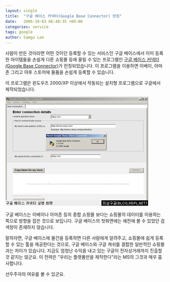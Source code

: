 ```yaml
---
layout: single
title:  "구글 베이스 커넥터(Google Base Connector) 런칭"
date:   2006-10-03 06:40:35 +09:00
categories: service
tags: google
author: Samgu Lee
---
```

사람이 만든 것이라면 어떤 것이던 등록할 수 있는 서비스인 구글 베이스에서 이미 등록한 아이템들을 손쉽게 다른 쇼핑몰 등에 올릴 수 있는 프로그램인 [구글 베이스 커넥터(Google Base Connector)](http://base.google.com/base/storeconnector/)가 런칭되었습니다. 이 프로그램을 이용하면 이베이, 아마존 그리고 야후 스토어에 물품을 손쉽게 등록할 수 있습니다.

이 프로그램은 윈도우즈 2000/XP 이상에서 작동되는 설치형 프로그램으로 구글에서 제작되었습니다.

![구글 베이스 커넥터 실행화면](/assets/google_base_connector.jpg)

구글 베이스는 이베이나 아마존 등의 종합 쇼핑몰 보다는 쇼핑몰의 데이터를 이용하는 쪽으로 방향을 잡은 것으로 보입니다. 구글 베이스의 첫화면에는 예전에 볼 수 있었던 검색창이 존재하지 않습니다.

말하자면, 구글 베이스에 물건을 등록하면 다른 사람에게 알려주고, 쇼핑몰에 쉽게 등록할 수 있는 툴을 제공한다는 것으로, 구글 베이스와 구글 캐쉬를 결합한 일반적인 쇼핑몰과는 차이가 있습니다. 지금도 엄청난 수익을 내고 있는 구글이 전자상거래까지 진출할 것 같지는 않군요. 이 전략은 "우리는 플랫폼만을 제작한다"라는 MS의 그것과 매우 흡사합니다.

선두주자의 여유를 볼 수 있군요.
